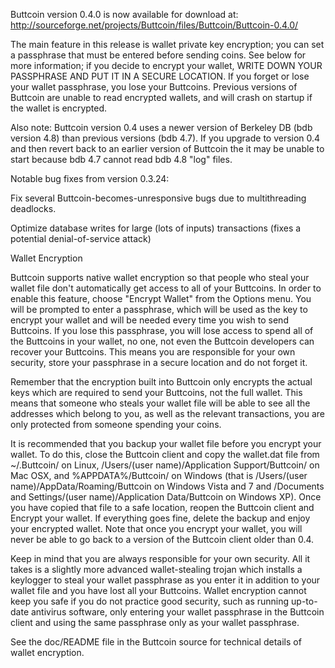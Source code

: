 Buttcoin version 0.4.0 is now available for download at:
http://sourceforge.net/projects/Buttcoin/files/Buttcoin/Buttcoin-0.4.0/

The main feature in this release is wallet private key encryption;
you can set a passphrase that must be entered before sending coins.
See below for more information; if you decide to encrypt your wallet,
WRITE DOWN YOUR PASSPHRASE AND PUT IT IN A SECURE LOCATION. If you
forget or lose your wallet passphrase, you lose your Buttcoins.
Previous versions of Buttcoin are unable to read encrypted wallets,
and will crash on startup if the wallet is encrypted.

Also note: Buttcoin version 0.4 uses a newer version of Berkeley DB
(bdb version 4.8) than previous versions (bdb 4.7). If you upgrade
to version 0.4 and then revert back to an earlier version of Buttcoin
the it may be unable to start because bdb 4.7 cannot read bdb 4.8
"log" files.


Notable bug fixes from version 0.3.24:

Fix several Buttcoin-becomes-unresponsive bugs due to multithreading
deadlocks.

Optimize database writes for large (lots of inputs) transactions
(fixes a potential denial-of-service attack)


Wallet Encryption

Buttcoin supports native wallet encryption so that people who steal your
wallet file don't automatically get access to all of your Buttcoins.
In order to enable this feature, choose "Encrypt Wallet" from the
Options menu.  You will be prompted to enter a passphrase, which
will be used as the key to encrypt your wallet and will be needed
every time you wish to send Buttcoins.  If you lose this passphrase,
you will lose access to spend all of the Buttcoins in your wallet,
no one, not even the Buttcoin developers can recover your Buttcoins.
This means you are responsible for your own security, store your
passphrase in a secure location and do not forget it.

Remember that the encryption built into Buttcoin only encrypts the
actual keys which are required to send your Buttcoins, not the full
wallet.  This means that someone who steals your wallet file will
be able to see all the addresses which belong to you, as well as the
relevant transactions, you are only protected from someone spending
your coins.

It is recommended that you backup your wallet file before you
encrypt your wallet.  To do this, close the Buttcoin client and
copy the wallet.dat file from ~/.Buttcoin/ on Linux, /Users/(user
name)/Application Support/Buttcoin/ on Mac OSX, and %APPDATA%/Buttcoin/
on Windows (that is /Users/(user name)/AppData/Roaming/Buttcoin on
Windows Vista and 7 and /Documents and Settings/(user name)/Application
Data/Buttcoin on Windows XP).  Once you have copied that file to a
safe location, reopen the Buttcoin client and Encrypt your wallet.
If everything goes fine, delete the backup and enjoy your encrypted
wallet.  Note that once you encrypt your wallet, you will never be
able to go back to a version of the Buttcoin client older than 0.4.

Keep in mind that you are always responsible for your own security.
All it takes is a slightly more advanced wallet-stealing trojan which
installs a keylogger to steal your wallet passphrase as you enter it
in addition to your wallet file and you have lost all your Buttcoins.
Wallet encryption cannot keep you safe if you do not practice
good security, such as running up-to-date antivirus software, only
entering your wallet passphrase in the Buttcoin client and using the
same passphrase only as your wallet passphrase.

See the doc/README file in the Buttcoin source for technical details
of wallet encryption.
